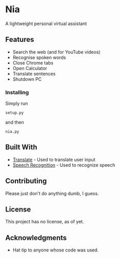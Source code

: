 # Nia

A lightweight personal virtual assistant

## Features

* Search the web (and for YouTube videos)
* Recognise spoken words
* Close Chrome tabs
* Open Calculator
* Translate sentences
* Shutdown PC

### Installing

Simply run

```
setup.py
```

and then

```
nia.py
```

## Built With

* [Translate](https://github.com/terryyin/translate-python) - Used to translate user input
* [Speech Recognition](https://github.com/Uberi/speech_recognition) - Used to recognize speech

## Contributing

Please just don't do anything dumb, I guess.

## License

This project has no license, as of yet.

## Acknowledgments

* Hat tip to anyone whose code was used.
